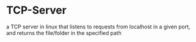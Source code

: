 # TCP-Server
a TCP server in linux that listens to requests from localhost in a given port, and returns the file/folder in the specified path
